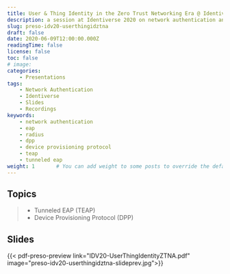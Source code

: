 ```yaml
---
title: User & Thing Identity in the Zero Trust Networking Era @ Identiverse 2020
description: a session at Identiverse 2020 on network authentication and identity in the zero trust networking era
slug: preso-idv20-userthingidztna
draft: false
date: 2020-06-09T12:00:00.000Z
readingTime: false
license: false
toc: false
# image: 
categories:
    - Presentations
tags:
    - Network Authentication
    - Identiverse
    - Slides
    - Recordings
keywords: 
    - network authentication
    - eap
    - radius 
    - dpp
    - device provisioning protocol
    - teap
    - tunneled eap
weight: 1       # You can add weight to some posts to override the default sorting (date descending)
---
```


## Topics

> - Tunneled EAP (TEAP)
> - Device Provisioning Protocol (DPP)

## Slides

{{< pdf-preso-preview link="IDV20-UserThingIdentityZTNA.pdf" image="preso-idv20-userthingidztna-slideprev.jpg">}}
